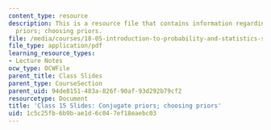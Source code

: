 ```yaml
---
content_type: resource
description: This is a resource file that contains information regarding conjugate
  priors; choosing priors.
file: /media/courses/18-05-introduction-to-probability-and-statistics-spring-2014/1c5c25fb6b9bae1d6c047ef18eaebc03_MIT18_05S14_class15slides.pdf
file_type: application/pdf
learning_resource_types:
- Lecture Notes
ocw_type: OCWFile
parent_title: Class Slides
parent_type: CourseSection
parent_uid: 94de8151-483a-826f-90af-93d292b79cf2
resourcetype: Document
title: 'Class 15 Slides: Conjugate priors; choosing priors'
uid: 1c5c25fb-6b9b-ae1d-6c04-7ef18eaebc03
---
```

